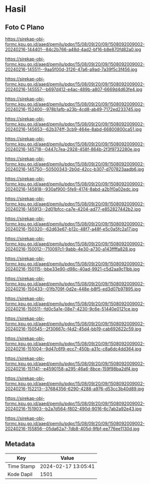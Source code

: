 # Hasil

## Foto C Plano

https://sirekap-obj-formc.kpu.go.id/aaed/pemilu/pdpr/15/08/09/20/09/1508092009002-20240216-144401--84c2b766-a48d-4ad2-bf16-b8e870fd82a0.jpg

https://sirekap-obj-formc.kpu.go.id/aaed/pemilu/pdpr/15/08/09/20/09/1508092009002-20240216-145511--9aa5f00d-3126-47a6-a9ad-7a39f5c3f456.jpg

https://sirekap-obj-formc.kpu.go.id/aaed/pemilu/pdpr/15/08/09/20/09/1508092009002-20240216-145557--b697d412-e4ac-489b-a807-6669d4d63fe4.jpg

https://sirekap-obj-formc.kpu.go.id/aaed/pemilu/pdpr/15/08/09/20/09/1508092009002-20240216-152400--978b1afb-a23b-4cd8-ab49-7172ed233745.jpg

https://sirekap-obj-formc.kpu.go.id/aaed/pemilu/pdpr/15/08/09/20/09/1508092009002-20240216-145653--62b374ff-3cb9-464e-8abd-66800800ca51.jpg

https://sirekap-obj-formc.kpu.go.id/aaed/pemilu/pdpr/15/08/09/20/09/1508092009002-20240216-145718--0447c7ea-2928-458f-864b-2f3f9732280e.jpg

https://sirekap-obj-formc.kpu.go.id/aaed/pemilu/pdpr/15/08/09/20/09/1508092009002-20240216-145750--50500343-2b0d-42cc-b307-d707823aadb6.jpg

https://sirekap-obj-formc.kpu.go.id/aaed/pemilu/pdpr/15/08/09/20/09/1508092009002-20240216-145818--930af900-5fe9-4174-8abd-a2b1f0a02edc.jpg

https://sirekap-obj-formc.kpu.go.id/aaed/pemilu/pdpr/15/08/09/20/09/1508092009002-20240216-145913--2d01bfcc-ca7e-4204-ad77-e852827442b2.jpg

https://sirekap-obj-formc.kpu.go.id/aaed/pemilu/pdpr/15/08/09/20/09/1508092009002-20240216-150320--62d63e67-b12c-48f7-a48f-e5c0a5fc2a17.jpg

https://sirekap-obj-formc.kpu.go.id/aaed/pemilu/pdpr/15/08/09/20/09/1508092009002-20240216-150012--710097c1-9abb-4e30-a730-a143ffffa828.jpg

https://sirekap-obj-formc.kpu.go.id/aaed/pemilu/pdpr/15/08/09/20/09/1508092009002-20240216-150115--bbe33e90-d98c-40ad-9921-c5d2aa9c11bb.jpg

https://sirekap-obj-formc.kpu.go.id/aaed/pemilu/pdpr/15/08/09/20/09/1508092009002-20240216-150433--01fb709f-0d2e-448e-b8f5-ed3d07b97895.jpg

https://sirekap-obj-formc.kpu.go.id/aaed/pemilu/pdpr/15/08/09/20/09/1508092009002-20240216-150511--fd0c5a1e-08e7-4230-9c6e-51440e0121ce.jpg

https://sirekap-obj-formc.kpu.go.id/aaed/pemilu/pdpr/15/08/09/20/09/1508092009002-20240216-150545--2f30667c-f4d2-45d4-bb19-cab692622c59.jpg

https://sirekap-obj-formc.kpu.go.id/aaed/pemilu/pdpr/15/08/09/20/09/1508092009002-20240216-151004--9d47c6f9-ecc7-450b-a31c-c8a6dc4dd364.jpg

https://sirekap-obj-formc.kpu.go.id/aaed/pemilu/pdpr/15/08/09/20/09/1508092009002-20240216-151141--e4590158-a295-46a6-8bce-159f98ba2df4.jpg

https://sirekap-obj-formc.kpu.go.id/aaed/pemilu/pdpr/15/08/09/20/09/1508092009002-20240216-152213--37684356-6290-4288-a976-d53cc3b40d89.jpg

https://sirekap-obj-formc.kpu.go.id/aaed/pemilu/pdpr/15/08/09/20/09/1508092009002-20240216-151903--b2a7d564-f802-490d-9016-6c7ab2a92e43.jpg

https://sirekap-obj-formc.kpu.go.id/aaed/pemilu/pdpr/15/08/09/20/09/1508092009002-20240216-155856--05da62a7-7db8-405d-9fbf-ee776ee1130d.jpg


## Metadata

| Key        | Value               |
| ---------- | ------------------- |
| Time Stamp | 2024-02-17 13:05:41 |
| Kode Dapil | 1501                |



